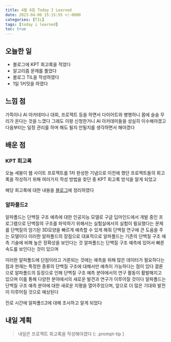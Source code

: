 ```yaml
---
title: 4월 6일 Today I Learned
date: 2023-04-06 15:15:55 +/-0000
categories: [TIL]
tags: [today i learned]
toc: true
---
```


## 오늘한 일

* 블로그에 KPT 회고록을 적었다
* 알고리즘 문제를 풀었다
* 블로그 TIL을 작성하였다
* 1일 1커밋을 하였다

## 느낌 점

가뜩이나 AI 아카데미나 대회, 프로젝트 등을 하면서 다이어트와 병행하니 몸에 슬슬 무리가 온다는 것을 느꼈다
그래도 이왕 신청한거니 AI 아카데미들을 성실히 이수해야겠고 다음부터는 일정 관리를 하며 해도 될지 안될지를
생각하면서 해야겠다

## 배운 점

### KPT 회고록

오늘 세붕이 웹 사이트 프로젝트를 1차 완성한 기념으로 이전에 했던 프로젝트들의
회고록을 작성하기 위해 여러가지 작성 방법을 찾던 중 KPT 회고록 방식을 알게 되었고

해당 회고록에 대한 내용을 [블로그](https://jangwoojun.github.io/posts/KPT-%ED%9A%8C%EA%B3%A0/)에 정리하였다

### 알파폴드2

알파폴드는 단백질 구조 예측에 대한 인공지능 모델로 구글 딥마인드에서 개발 중인 프로그램으로 단백질의 구조를 파악하기 위해서는 실험실에서의 실험이 필요했다는 문제를 단백질의 암기된 3D모양을 빠르게 예측할 수 있게 해줘 단백질 연구에 큰 도움을 주는 모델이다 이러한 알파폴드의 장점으로 대표적으로 알파폴드는 기존의 단백질 구조 예측 기술에 비해 높은 정확성을 보인다는 것 알파폴드는 단백질 구조 예측에 있어서 빠른 속도를 보인다는 것이 있으며

이러한 알파폴드에 단점이라고 거론되는 것에는 예측을 위해 많은 데이터가 필요하다는 점과 현재는 특정한 종류의 단백질 구조에 대해서만 예측이 가능하다는 점이 있다 결론으로 알파폴드의 등장으로 인해 단백질 구조 예측 분야에서의 연구 활동이 활발해지고 있으며 이를 통해 다양한 분야에서의 새로운 발견과 연구가 이루어질 것이다
알파폴드는 단백질 구조 예측 분야에 대한 새로운 지평을 열어주었으며, 앞으로 더 많은 기대와 발전이 이루어질 것으로 예상된다

진로 시간에 알파폴드2에 대해 조사하고 알게 되었다

## 내일 계획

> 내일은 프로젝트 회고록을 작성해야겠다
{: .prompt-tip }